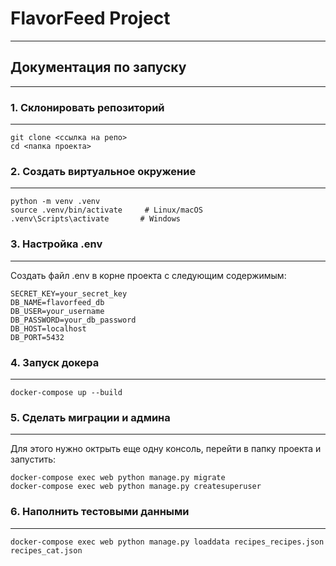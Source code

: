# FlavorFeed Project  

---
## Документация по запуску  


---
### 1. Склонировать репозиторий

---
```
git clone <ссылка на репо>
cd <папка проекта>
```

### 2. Создать виртуальное окружение

---
```
python -m venv .venv
source .venv/bin/activate     # Linux/macOS
.venv\Scripts\activate       # Windows
```

### 3. Настройка .env

--- 
Создать файл .env в корне проекта с следующим содержимым:
```
SECRET_KEY=your_secret_key
DB_NAME=flavorfeed_db
DB_USER=your_username
DB_PASSWORD=your_db_password
DB_HOST=localhost
DB_PORT=5432
```

### 4. Запуск докера 

---
```
docker-compose up --build
```

### 5. Сделать миграции и админа

---
Для этого нужно октрыть еще одну консоль, перейти в папку проекта и запустить:
```
docker-compose exec web python manage.py migrate
docker-compose exec web python manage.py createsuperuser       
```

### 6. Наполнить тестовыми данными

---
```
docker-compose exec web python manage.py loaddata recipes_recipes.json recipes_cat.json  
```